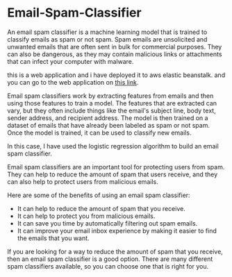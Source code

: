 # Email-Spam-Classifier

An email spam classifier is a machine learning model that is trained to classify emails as spam or not spam. Spam emails are unsolicited and unwanted emails that are often sent in bulk for commercial purposes. They can also be dangerous, as they may contain malicious links or attachments that can infect your computer with malware.

this is a web application and i have deployed it to aws elastic beanstalk. and you can go to the web application on <a href="http://emailspamclassifierpython-env.eba-bssctbdh.us-east-1.elasticbeanstalk.com/">this link</a>.

Email spam classifiers work by extracting features from emails and then using those features to train a model. The features that are extracted can vary, but they often include things like the email's subject line, body text, sender address, and recipient address. The model is then trained on a dataset of emails that have already been labeled as spam or not spam. Once the model is trained, it can be used to classify new emails.

In this case, I have used the logistic regression algorithm to build an email spam classifier.

Email spam classifiers are an important tool for protecting users from spam. They can help to reduce the amount of spam that users receive, and they can also help to protect users from malicious emails.

Here are some of the benefits of using an email spam classifier:

* It can help to reduce the amount of spam that you receive.
* It can help to protect you from malicious emails.
* It can save you time by automatically filtering out spam emails.
* It can improve your email inbox experience by making it easier to find the emails that you want.

If you are looking for a way to reduce the amount of spam that you receive, then an email spam classifier is a good option. There are many different spam classifiers available, so you can choose one that is right for you.
